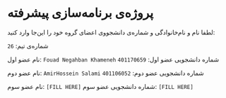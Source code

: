 # پروژه‌ی برنامه‌سازی پیشرفته
لطفا نام و نام‌خانوادگی و شماره‌ی دانشجووی اعضای گروه خود را این‌جا وارد کنید:

شماره‌ی تیم: `26`

نام عضو اول: `Fouad Negahban Khameneh`
شماره دانشجویی عضو اول: `401170659`

نام عضو دوم: `AmirHossein Salami`
شماره دانشجویی عضو دوم: `401106052`

نام عضو سوم: `[FILL HERE]`
شماره دانشجویی عضو سوم: `[FILL HERE]`
